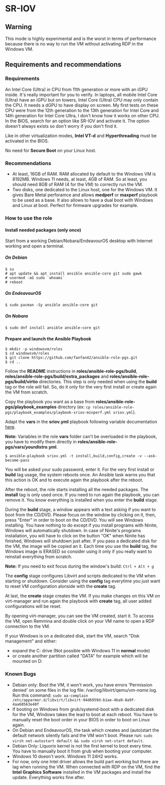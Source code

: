 # SR-IOV

## Warning

This mode is highly experimental and is the worst in terms of performance because there is no way to run the VM without activating RDP in the Windows VM.

## Requirements and recommendations

### Requirements

An Intel Core (Ultra) i*n* CPU from 11th generation or more with an iGPU inside. It's really important for you to verify. In laptops, all mobile Intel Core (Ultra) have an iGPU but on towers, Intel Core (Ultra) CPU may only contain the CPU. It needs a dGPU to have display on screen. My first tests on these CPU were from the 12th generation to the 13th generation for Intel Core and 14th generation for Intel Core Ultra, I don't know how it works on other CPU. In the BIOS, search for an option like SR-IOV and activate it. The option doesn't always exists so don't worry if you don't find it.

Like in other virtualization modes, **Intel VT-d** and **Hyperthreading** must be activated in the BIOS.

No need for **Secure Boot** on your Linux host.

### Recommendations

* At least, 16GB of RAM. RAM allocated by default to the Windows VM is 8192MB. Windows 11 needs, at least, 4GB of RAM. So at least, you should need 8GB of RAM (4 for the VM) to correctly run the VM.
* Two disks, one dedicated to the Linux host, one for the Windows VM. It gives Bare Metal perforamce and allows **medperf** or **maxperf** playbook to be used as a base. It also allows to have a dual boot with Windows and Linux at boot. Perfect for firmware upgrades for example.

### How to use the role

#### Install needed packages (only once)

Start from a working Debian/Nobara/EndeavourOS desktop with Internet working and open a terminal.

##### On Debian

```shell
$ su
# apt update && apt install ansible ansible-core git sudo gawk
# usermod -aG sudo `whoami`
# reboot
```

##### On EndeavourOS

```shell
$ sudo pacman -Sy ansible ansible-core git
```

##### On Nobara

```shell
$ sudo dnf install ansible ansible-core git
```

#### Prepare and launch the Ansible Playbook

```shell
$ mkdir -p windowsvm/roles
$ cd windowsvm/roles
$ git clone https://github.com/fanfan42/ansible-role-pgs.git
$ cd ..
```

Follow the **README** instructions in **roles/ansible-role-pgs/build**, **roles/ansible-role-pgs/build/extra_packages** and **roles/ansible-role-pgs/build/virtio** directories. This step is only needed when using the **build** tag or the role will fail. So, do it only for the very first install or create again the VM from scratch.

Copy the playbook you want as a base from **roles/ansible-role-pgs/playbook_examples** directory (ex: `cp roles/ansible-role-pgs/playbook_examples/playbook-sriov-minperf.yml sriov.yml`).

Adapt the **vars** in the **sriov.yml** playbook following variable documentation [here](VARIABLES.md).

**Note:** Variables in the role **vars** folder can't be overloaded in the playbook, you have to modify them directly in **roles/ansible-role-pgs/vars/*yourdistro*.yml**.

```shell
$ ansible-playbook sriov.yml -t install,build,config,create -v --ask-become-pass
```

You will be asked your sudo password, enter it. For the very first install or **build** tag usage, the system reboots once. An Ansible task warns you that this action is OK and to execute again the playbook after the reboot.

After the reboot, the role starts installing all the needed packages. The **install** tag is only used once. If you need to run again the playbook, you can remove it. You know everything is installed when you enter the **build** stage.

During the **build** stage, a window appears with a text asking if you want to boot from the CD/DVD. Please focus on the window by clicking on it, then, press "Enter" in order to boot on the CD/DVD. You will see Windows installing. You have nothing to do except if you install programs with Ninite, Windows will automatically shutdown. In case of Ninite's programs installation, you will have to click on the button "OK" when Ninite has finished, Windows will shutdown just after. If you pass a dedicated disk for the VM, the image will be copied an it. Each time you use the **build** tag, the Windows image is ERASED so consider using it only if you really want to reinstall everything from scratch.

**Note:** If you need to exit focus during the window's build: `Ctrl + Alt + g`

The **config** stage configures Libvirt and scripts dedicated to the VM when starting or shutdown. Consider using the **config** tag everytime you just want to reset VM configuration alonside with the **create** tag.

At last, the **create** stage creates the VM. If you make changes on this VM on virt-manager and run again the playbook with **create** tag, all user added configurations will be reset.

By opening virt-manager, you can see the VM created, start it. To access the VM, open Remmina and double click on your VM name to open a RDP connection to the VM.

If your Windows is on a dedicated disk, start the VM, search "Disk management" and either:

* expand the C: drive (Not possible with Windows 11 in **normal** mode)
* or create another partition called "DATA" for example which will be mounted on D:

### Known Bugs

* Debian only: Boot the VM, it won't work, you have errors 'Permission denied' on some files in the log file: /var/log/libvirt/qemu/*vm-name*.log. Run this command: `sudo aa-complain /etc/apparmor.d/libvirt/libvirt-94d6959d-b1ae-4ba9-8a9f-4aa60563e40f`
* If booting on Windows from grub/systemd-boot with a dedicated disk for the VM, Windows takes the lead to boot at each reboot. You have to manually reset the boot order in your BIOS in order to boot on Linux again.
* On Debian and EndeavourOS, the task which creates and (auto)start the default network silently fails and the VM won't boot. Please run: `sudo virsh net-autostart default && sudo virsh net-start default`.
* Debian Only: Liquorix kernel is not the first kernel to boot every time. You have to manually boot it from grub when booting your computer.
* Windows 10 doesn't work. Windows 11 24H2 works.
* For now, only one Intel driver allows the build part working but there are lag when running the VM. When connected with RDP on the VM, find the **Intel Graphics Software** installed in the VM packages and install the update. Everything works fine after.

